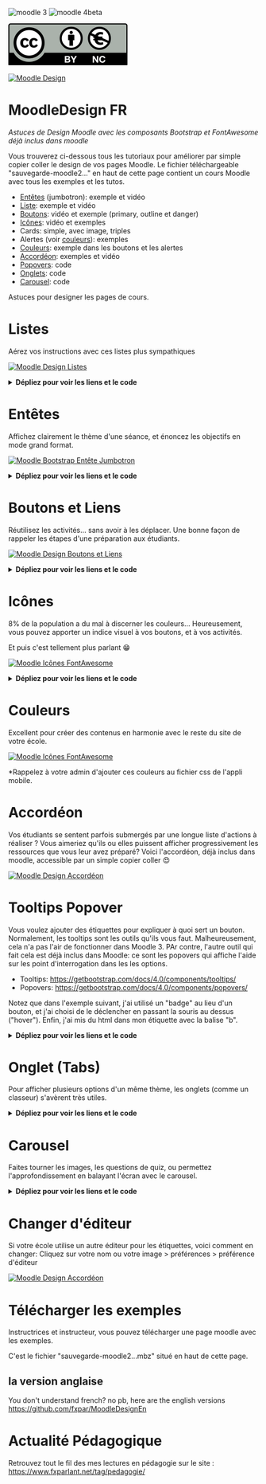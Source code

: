 ![moodle 3](https://img.shields.io/badge/Moodle-3-brightgreen) ![moodle 4beta](https://img.shields.io/badge/Moodle-4beta-brightgreen)

![Licence CC by nc](https://github.com/fxpar/MoodleDesignFr/blob/main/by-nc.eu.svg)


[![Moodle Design](https://i.ytimg.com/vi/RGtL9lzEeq0/hqdefault.jpg)](
https://www.youtube.com/watch?v=RGtL9lzEeq0)



# MoodleDesign FR
*Astuces de Design Moodle avec les composants Bootstrap et FontAwesome déjà inclus dans moodle*

Vous trouverez ci-dessous tous les tutoriaux pour améliorer par simple copier coller le design de vos pages Moodle.
Le fichier téléchargeable "sauvegarde-moodle2..." en haut de cette page contient un cours Moodle avec tous les exemples et les tutos.

* [Entêtes](#entêtes) (jumbotron): exemple et vidéo
* [Liste](#listes): exemple et vidéo
* [Boutons](#boutons-et-liens): vidéo et exemple (primary, outline et danger)
* [Icônes](#icônes): vidéo et exemples
* Cards: simple, avec image, triples
* Alertes (voir [couleurs](#couleurs)): exemples
* [Couleurs](#couleurs): exemple dans les boutons et les alertes
* [Accordéon](#accordéon): exemples et vidéo
* [Popovers](#tooltips-popover): code
* [Onglets](#onglet-tabs): code
* [Carousel](#carousel): code


Astuces pour designer les pages de cours.

# Listes
Aérez vos instructions avec ces listes plus sympathiques

[![Moodle Design Listes](https://i.ytimg.com/vi/JdeyVMi2W8U/hqdefault.jpg)](
https://www.youtube.com/watch?v=JdeyVMi2W8U)

<details>
  <summary> <b>Dépliez pour voir les liens et le code</b> </summary>

* Bootstrap list groups: https://getbootstrap.com/docs/4.0/components/list-group/

````    
     <ul class="list-group">
      <li class="list-group-item active">Cras justo odio</li>
      <li class="list-group-item">Dapibus ac facilisis in</li>
      <li class="list-group-item">Morbi leo risus</li>
      <li class="list-group-item">Porta ac consectetur ac</li>
      <li class="list-group-item">Vestibulum at eros</li>
     </ul>
````

* Bootstrap Cards Lists: https://getbootstrap.com/docs/4.0/components/card/#list-groups

````
    <div class="card" style="width: 18rem;">
        <div class="card-header">
          Featured
        </div>
        <ul class="list-group list-group-flush">
          <li class="list-group-item">Cras justo odio</li>
          <li class="list-group-item">Dapibus ac facilisis in</li>
          <li class="list-group-item">Vestibulum at eros</li>
        </ul>
    </div>
    
````
  
</details>

# Entêtes

Affichez clairement le thème d'une séance, et énoncez les objectifs en mode grand format.

[![Moodle Bootstrap Entête Jumbotron](https://i.ytimg.com/vi/MjYRA2s07C0/hqdefault.jpg)](
https://www.youtube.com/watch?v=MjYRA2s07C0)

<details>
  <summary><b>Dépliez pour voir les liens et le code</b></summary>
  
* Bootstrap 4 Entête: Le magnifique "Jumbotron" : https://getbootstrap.com/docs/4.0/components/jumbotron/
  
````
    <div class="jumbotron">
      <h1 class="display-4">Hello, world!</h1>
      <p class="lead">This is a simple hero unit, a simple jumbotron-style component for calling extra attention to featured content or information.</p>
      <hr class="my-4">
      <p>It uses utility classes for typography and spacing to space content out within the larger container.</p>
      <p class="lead">
        <a class="btn btn-primary btn-lg" href="#" role="button">Learn more</a>
      </p>
    </div>
````
  
  </details>

# Boutons et Liens

Réutilisez les activités... sans avoir à les déplacer. Une bonne façon de rappeler les étapes d'une préparation aux étudiants.

[![Moodle Design Boutons et Liens](https://i.ytimg.com/vi/73FQHTYExRw/hqdefault.jpg)](
https://www.youtube.com/watch?v=73FQHTYExRw)

<details>
  <summary><b>Dépliez pour voir les liens et le code</b></summary>
  
* Bootstrap Boutons: https://getbootstrap.com/docs/4.0/components/buttons/

Officiellement, on utiliserait des boutons.
  
````
    <button type="button" class="btn btn-primary">Primary</button>
    <button type="button" class="btn btn-outline-secondary">Secondary</button>
    <button type="button" class="btn btn-success">Success</button>
````

Toutefois je préfère utiliser des liens:
    
````
    <a href="#" type="button" class="btn btn-primary">Primary</a>
    <a href="#" type="button" class="btn btn-outline-secondary">Secondary</a>
    <a href="#" type="button" class="btn btn-success">Success</a>
````
  </details>

# Icônes

8% de la population a du mal à discerner les couleurs... Heureusement, vous pouvez apporter un indice visuel à vos boutons, et à vos activités.

Et puis c'est tellement plus parlant 😁

[![Moodle Icônes FontAwesome](https://i.ytimg.com/vi/tFZ0o1M-PtQ/hqdefault.jpg)](
https://www.youtube.com/watch?v=tFZ0o1M-PtQ)



<details>
  <summary><b>Dépliez pour voir les liens et le code</b></summary>
  
* FontAwesome 4: https://fontawesome.com/v4/icons/
  
``<i class="fa fa-address-book" aria-hidden="true"></i>``
  Pour des raisons d'accessibilité le code suivant serait toutefois préférable:
``<span class="fa fa-address-book" aria-hidden="true"></span>``
  
  </details>

# Couleurs
Excellent pour créer des contenus en harmonie avec le reste du site de votre école.

[![Moodle Icônes FontAwesome](https://i.ytimg.com/vi/F9Fw0PjaUOA/hqdefault.jpg)](
https://www.youtube.com/watch?v=F9Fw0PjaUOA)

*Rappelez à votre admin d'ajouter ces couleurs au fichier css de l'appli mobile.

# Accordéon

Vos étudiants se sentent parfois submergés par une longue liste d'actions à réaliser ?
Vous aimeriez qu'ils ou elles puissent afficher progressivement les ressources que vous leur avez préparé?
Voici l'accordéon, déjà inclus dans moodle, accessible par un simple copier coller 😍


[![Moodle Design Accordéon](https://i.ytimg.com/vi/_GxoVIpuLuE/hqdefault.jpg)](
https://www.youtube.com/watch?v=_GxoVIpuLuE)


# Tooltips Popover

Vous voulez ajouter des étiquettes pour expliquer à quoi sert un bouton. Normalement, les tooltips sont les outils qu'ils vous faut. Malheureusement, cela n'a pas l'air de fonctionner dans Moodle 3. PAr contre, l'autre outil qui fait cela est déjà inclus dans Moodle: ce sont les popovers qui affiche l'aide sur les point d'interrogation dans les les options.

* Tooltips: https://getbootstrap.com/docs/4.0/components/tooltips/
* Popovers: https://getbootstrap.com/docs/4.0/components/popovers/

Notez que dans l'exemple suivant, j'ai utilisé un "badge" au lieu d'un bouton, et j'ai choisi de le déclencher en passant la souris au dessus ("hover"). Enfin, j'ai mis du html dans mon étiquette avec la balise "b".

<details>
  <summary><b>Dépliez pour voir les liens et le code</b></summary>
  
````  
<span class="badge badge-dark" role="button" data-container="body" data-toggle="popover" data-placement="top" data-html="true" tabindex="0" data-trigger="hover" data-original-title="" title="" data-content="<b>Durée totale</b> du parcours">⏱️ 6h</span>
````
</details>



# Onglet (Tabs)

Pour afficher plusieurs options d'un même thème, les onglets (comme un classeur) s'avèrent très utiles.


<details>
  <summary><b>Dépliez pour voir les liens et le code</b></summary>

Tabs: https://getbootstrap.com/docs/4.0/components/navs/#tabs
  
````  
<ul class="nav nav-tabs" id="myTab" role="tablist">
  <li class="nav-item">
    <a class="nav-link active" id="home-tab" data-toggle="tab" href="#home" role="tab" aria-controls="home" aria-selected="true">Home</a>
  </li>
  <li class="nav-item">
    <a class="nav-link" id="profile-tab" data-toggle="tab" href="#profile" role="tab" aria-controls="profile" aria-selected="false">Profile</a>
  </li>
  <li class="nav-item">
    <a class="nav-link" id="contact-tab" data-toggle="tab" href="#contact" role="tab" aria-controls="contact" aria-selected="false">Contact</a>
  </li>
</ul>
<div class="tab-content" id="myTabContent">
  <div class="tab-pane fade show active" id="home" role="tabpanel" aria-labelledby="home-tab">...</div>
  <div class="tab-pane fade" id="profile" role="tabpanel" aria-labelledby="profile-tab">...</div>
  <div class="tab-pane fade" id="contact" role="tabpanel" aria-labelledby="contact-tab">...</div>
</div>
````
</details>


# Carousel

Faites tourner les images, les questions de quiz, ou permettez l'approfondissement en balayant l'écran avec le carousel.



<details>
  <summary><b>Dépliez pour voir les liens et le code</b></summary>

Carousel: https://getbootstrap.com/docs/4.0/components/carousel/

  
```` 
<div id="carouselExampleControls" class="carousel slide" data-ride="carousel">
  <div class="carousel-inner">
    <div class="carousel-item active">
      <img class="d-block w-100" src="..." alt="First slide">
    </div>
    <div class="carousel-item">
      <img class="d-block w-100" src="..." alt="Second slide">
    </div>
    <div class="carousel-item">
      <img class="d-block w-100" src="..." alt="Third slide">
    </div>
  </div>
  <a class="carousel-control-prev" href="#carouselExampleControls" role="button" data-slide="prev">
    <span class="carousel-control-prev-icon" aria-hidden="true"></span>
    <span class="sr-only">Previous</span>
  </a>
  <a class="carousel-control-next" href="#carouselExampleControls" role="button" data-slide="next">
    <span class="carousel-control-next-icon" aria-hidden="true"></span>
    <span class="sr-only">Next</span>
  </a>
</div>

````
</details>

# Changer d'éditeur

Si votre école utilise un autre éditeur pour les étiquettes, voici comment en changer:
Cliquez sur votre nom ou votre image > préférences > préférence d'éditeur

[![Moodle Design Accordéon](https://i.ytimg.com/vi/5vnGpaflLNs/hqdefault.jpg)](
https://www.youtube.com/watch?v=5vnGpaflLNs)

# Télécharger les exemples
Instructrices et instructeur, vous pouvez télécharger une page moodle avec les exemples.

C'est le fichier "sauvegarde-moodle2...mbz" situé en haut de cette page.

##  la version anglaise
You don't understand french? no pb, here are the english versions
https://github.com/fxpar/MoodleDesignEn



# Actualité Pédagogique
Retrouvez tout le fil des mes lectures en pédagogie sur le site : https://www.fxparlant.net/tag/pedagogie/

